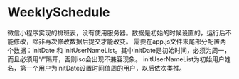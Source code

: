 # WeeklySchedule
微信小程序实现的排班表，没有使用服务器。数据是初始的时候设置的，运行后不能修改，除非再次修改数据后提交才能改变。
需要在app.js文件末尾部分配置两个数据：initDate 和 initUserNameList。其中initDate是初始时间，必须为周一，而且必须用“/”隔开，否则iso会出现不兼容现象。
initUserNameList为初始用户姓名，第一个用户为initDate设置时间值周的用户，以后依次类推。
